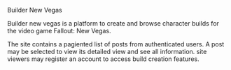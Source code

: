 Builder New Vegas


Builder new vegas is a platform to create and browse character builds for the video game Fallout: New Vegas.


The site contains a pagiented list of posts from authenticated users. A post may be selected to view its detailed view and see all information. site viewers may register an account to access build creation features.